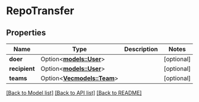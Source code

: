# RepoTransfer

## Properties

Name | Type | Description | Notes
------------ | ------------- | ------------- | -------------
**doer** | Option<[**models::User**](User.md)> |  | [optional]
**recipient** | Option<[**models::User**](User.md)> |  | [optional]
**teams** | Option<[**Vec<models::Team>**](Team.md)> |  | [optional]

[[Back to Model list]](../README.md#documentation-for-models) [[Back to API list]](../README.md#documentation-for-api-endpoints) [[Back to README]](../README.md)


